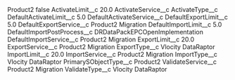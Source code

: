 <?xml version="1.0" encoding="UTF-8"?>
<CustomMetadata xmlns="http://soap.sforce.com/2006/04/metadata" xmlns:xsi="http://www.w3.org/2001/XMLSchema-instance" xmlns:xsd="http://www.w3.org/2001/XMLSchema">
    <label>Product2</label>
    <protected>false</protected>
    <values>
        <field>ActivateLimit__c</field>
        <value xsi:type="xsd:double">20.0</value>
    </values>
    <values>
        <field>ActivateService__c</field>
        <value xsi:nil="true"/>
    </values>
    <values>
        <field>ActivateType__c</field>
        <value xsi:nil="true"/>
    </values>
    <values>
        <field>DefaultActivateLimit__c</field>
        <value xsi:type="xsd:double">5.0</value>
    </values>
    <values>
        <field>DefaultActivateService__c</field>
        <value xsi:nil="true"/>
    </values>
    <values>
        <field>DefaultExportLimit__c</field>
        <value xsi:type="xsd:double">5.0</value>
    </values>
    <values>
        <field>DefaultExportService__c</field>
        <value xsi:type="xsd:string">Product2 Migration</value>
    </values>
    <values>
        <field>DefaultImportLimit__c</field>
        <value xsi:type="xsd:double">5.0</value>
    </values>
    <values>
        <field>DefaultImportPostProcess__c</field>
        <value xsi:type="xsd:string">DRDataPackEPCOpenImplementation</value>
    </values>
    <values>
        <field>DefaultImportService__c</field>
        <value xsi:type="xsd:string">Product2 Migration</value>
    </values>
    <values>
        <field>ExportLimit__c</field>
        <value xsi:type="xsd:double">20.0</value>
    </values>
    <values>
        <field>ExportService__c</field>
        <value xsi:type="xsd:string">Product2 Migration</value>
    </values>
    <values>
        <field>ExportType__c</field>
        <value xsi:type="xsd:string">Vlocity DataRaptor</value>
    </values>
    <values>
        <field>ImportLimit__c</field>
        <value xsi:type="xsd:double">20.0</value>
    </values>
    <values>
        <field>ImportService__c</field>
        <value xsi:type="xsd:string">Product2 Migration</value>
    </values>
    <values>
        <field>ImportType__c</field>
        <value xsi:type="xsd:string">Vlocity DataRaptor</value>
    </values>
    <values>
        <field>PrimarySObjectType__c</field>
        <value xsi:type="xsd:string">Product2</value>
    </values>
    <values>
        <field>ValidateService__c</field>
        <value xsi:type="xsd:string">Product2 Migration</value>
    </values>
    <values>
        <field>ValidateType__c</field>
        <value xsi:type="xsd:string">Vlocity DataRaptor</value>
    </values>
</CustomMetadata>
